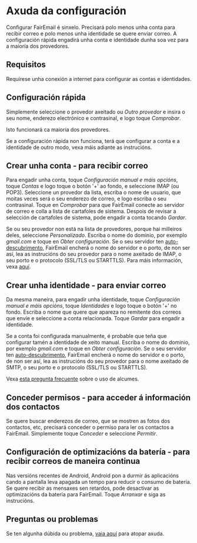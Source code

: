 # Axuda da configuración

Configurar FairEmail é sinxelo. Precisará polo menos unha conta para recibir correo e polo menos unha identidade se quere enviar correo. A configuración rápida engadirá unha conta e identidade dunha soa vez para a maioría dos provedores.

## Requisitos

Requírese unha conexión a internet para configurar as contas e identidades.

## Configuración rápida

Simplemente seleccione o provedor axeitado ou *Outro provedor* e insira o seu nome, enderezo electrónico e contrasinal, e logo toque *Comprobar*.

Isto funcionará ca maioría dos provedores.

Se a configuración rápida non funciona, terá que configurar a conta e a identidade de outro modo, vexa máis adiante as instrucións.

## Crear unha conta - para recibir correo

Para engadir unha conta, toque *Configuración manual e máis opcións*, toque *Contas* e logo toque o botón '+' ao fondo, e seleccione IMAP (ou POP3). Seleccione un provedor da lista, escriba o nome de usuario, que moitas veces será o seu enderezo de correo, e logo escriba o seu contrasinal. Toque en *Comprobar* para que FairEmail conecte ao servidor de correo e colla a lista de cartafoles de sistema. Despois de revisar a selección de cartafoles de sistema, pode engadir a conta tocando *Gardar*.

Se ou seu provedor non está na lista de provedores, porque hai milleiros deles, seleccione *Personalizado*. Escriba o nome do dominio, por exemplo *gmail.com* e toque en *Obter configuración*. Se o seu servidor ten [auto-descubrimento](https://tools.ietf.org/html/rfc6186), FairEmail encherá o nome do servidor e o porto, de non ser así, lea as instrucións do seu provedor para o nome axeitado de IMAP, o seu porto e o protocolo (SSL/TLS ou STARTTLS). Para máis información, vexa [aquí](https://github.com/M66B/FairEmail/blob/master/FAQ.md#authorizing-accounts).

## Crear unha identidade - para enviar correo

Da mesma maneira, para engadir unha identidade, toque *Configuración manual e máis opcións*, toque *Identidades* e logo toque o botón '+' no fondo. Escriba o nome que quere que apareza no remitente dos correos que envíe e seleccione a conta relacionada. Toque *Gardar* para engadir a identidade.

Se a conta foi configurada manualmente, é probable que teña que configurar tamén a identidade de xeito manual. Escriba o nome do dominio, por exemplo *gmail.com* e toque en *Obter configuración*. Se o seu servidor ten [auto-descubrimento](https://tools.ietf.org/html/rfc6186), FairEmail encherá o nome do servidor e o porto, de non ser así, lea as instrucións do seu provedor para o nome axeitado de SMTP, o seu porto e o protocolo (SSL/TLS ou STARTTLS).

Vexa [esta pregunta frecuente](https://github.com/M66B/FairEmail/blob/master/FAQ.md#FAQ9) sobre o uso de alcumes.

## Conceder permisos - para acceder á información dos contactos

Se quere buscar enderezos de correo, que se mostren as fotos dos contactos, etc, precisará conceder o permiso para ler os contactos a FairEmail. Simplemente toque *Conceder* e seleccione *Permitir*.

## Configuración de optimizacións da batería - para recibir correos de maneira continua

Nas versións recentes de Android, Android pon a durmir ás aplicacións cando a pantalla leva apagada un tempo para reducir o consumo de batería. Se quere recibir as mensaxes sen retardos, pode desactivar as optimizacións da batería para FairEmail. Toque *Arranxar* e siga as instrucións.

## Preguntas ou problemas

Se ten algunha dúbida ou problema, [vaia aquí](https://github.com/M66B/FairEmail/blob/master/FAQ.md) para atopar axuda.